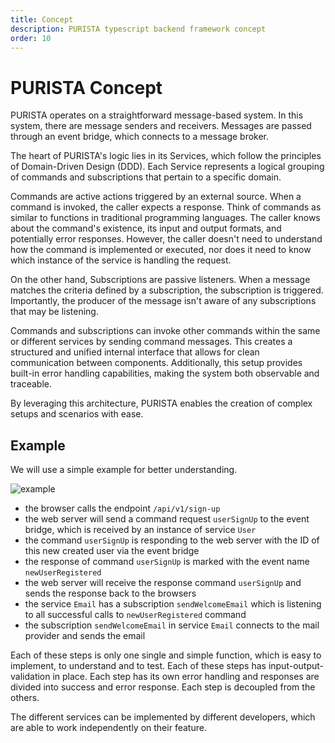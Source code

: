 ```yaml
---
title: Concept
description: PURISTA typescript backend framework concept
order: 10
---
```


# PURISTA Concept

PURISTA operates on a straightforward message-based system. In this system, there are message senders and receivers. Messages are passed through an event bridge, which connects to a message broker.

The heart of PURISTA's logic lies in its Services, which follow the principles of Domain-Driven Design (DDD). Each Service represents a logical grouping of commands and subscriptions that pertain to a specific domain.

Commands are active actions triggered by an external source. When a command is invoked, the caller expects a response. Think of commands as similar to functions in traditional programming languages. The caller knows about the command's existence, its input and output formats, and potentially error responses. However, the caller doesn't need to understand how the command is implemented or executed, nor does it need to know which instance of the service is handling the request.

On the other hand, Subscriptions are passive listeners. When a message matches the criteria defined by a subscription, the subscription is triggered. Importantly, the producer of the message isn't aware of any subscriptions that may be listening.

Commands and subscriptions can invoke other commands within the same or different services by sending command messages. This creates a structured and unified internal interface that allows for clean communication between components. Additionally, this setup provides built-in error handling capabilities, making the system both observable and traceable.

By leveraging this architecture, PURISTA enables the creation of complex setups and scenarios with ease.

## Example

We will use a simple example for better understanding.

![example](/graphic/user_email_example.svg)

- the browser calls the endpoint `/api/v1/sign-up`
- the web server will send a command request `userSignUp` to the event bridge, which is received by an instance of service `User`
- the command `userSignUp` is responding to the web server with the ID of this new created user via the event bridge
- the response of command `userSignUp` is marked with the event name `newUserRegistered`
- the web server will receive the response command `userSignUp` and sends the response back to the browsers
- the service `Email` has a subscription `sendWelcomeEmail` which is listening to all successful calls to `newUserRegistered` command
- the subscription `sendWelcomeEmail` in service `Email` connects to the mail provider and sends the email

Each of these steps is only one single and simple function, which is easy to implement, to understand and to test.
Each of these steps has input-output-validation in place.
Each step has its own error handling and responses are divided into success and error response.
Each step is decoupled from the others.

The different services can be implemented by different developers, which are able to work independently on their feature.
